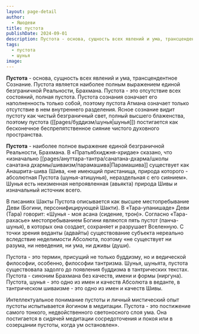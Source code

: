 ```yaml
---
layout: page-detail
author:
  - Яшодеви
title: пустота
publishDate: 2024-09-01
description: Пустота - основа, сущность всех явлений и ума, трансцендентное Сознание. Пустота является наиболее полным выражением единой безграничной Реальности, Брахмана. Пустота - это отсутствие всех состояний, полная пустота.
tags:
  - пустота
  - шунья
image:
---
```

**Пустота** - основа, сущность всех явлений и ума, трансцендентное Сознание. Пустота является наиболее полным выражением единой безграничной Реальности, Брахмана. Пустота - это отсутствие всех состояний, полная пустота. Пустота сознания означает его наполненность только собой, поэтому пустота Атмана означает только отсутствие в нем внутреннего разделения. Ясное сознание видит пустоту как чистый безграничный свет, полный высшего блаженства, поэтому пустота ([[pages/буддизм/шунья|шунья]]) постигается как бесконечное беспрепятственное сияние чистого духовного пространства.

**Пустота** - наиболее полное выражение единой безграничной Реальности, Брахмана. В «Пратьябхиджня-хридае» сказано, что «изначально [[pages/ануттара-тантра/санатана-дхарма/школы санатана дхармы/шиваизм/парамашива|Парамашива]] существует как Анашрита-шива (Шива, «не имеющий пристанища, природа которого - абсолютная Пустота (шунья-атишунья), нераздельная с его сиянием». Шунья есть неизменная непроявленная (авьякта) природа Шивы и изначальный источник всего. 

В писаниях Шакты Пустота описывается как высшее местопребывание Деви (Богини, персонифицирующей Шакти). В «Тара-упанишаде» Деви (Тара) говорит: «Шунья - моя асана (сидение, трон)». Согласно «Тара-рахасье» местопребыванием Богини являются пять пустот (панча-шунья), в которых она создает, сохраняет и разрушает Вселенную. С точки зрения веданты (адвайты) существование субъекта нереально вследствие неделимости Абсолюта, поэтому «не существует ни разума, ни неведения, ни ума, ни дживы (души).

Пустота - это термин, присущий не только буддизму, но и ведической философии, особенно, философии тантризма. Шунья, шуньята, пустота существовала задолго до появления буддизма в тантрических текстах. Пустота - синоним Брахмана без качеств, имени и формы (ниргуна). Пустота, шунья - это одно из имен и качеств Абсолюта в веданте, в тантрическом шиваизме - это одно из имен и качеств Шивы. 

Интеллектуальное понимание пустоты и личный мистический опыт пустоты испытывается йогином в медитации. Пустота - это постижение самого тонкого, недвойственного светоносного слоя ума. Она постигается в сидячей медитации сосредоточения и покоя или в созерцании пустоты, когда ум остановлен».

